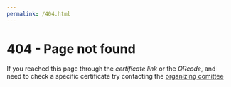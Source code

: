 ```yaml
---
permalink: /404.html
---
```


# 404 - Page not found

If you reached this page through the *certificate link* or the *QRcode*,
and need to check a specific certificate try contacting the [organizing comittee](<mailto:cursobioinfoufmg@gmail.com?subject=[Certificados]%20certificado%20não%20validado>) 
